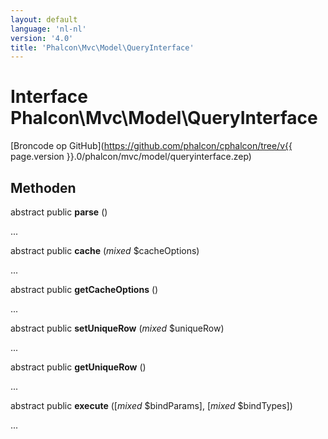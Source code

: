 ```yaml
---
layout: default
language: 'nl-nl'
version: '4.0'
title: 'Phalcon\Mvc\Model\QueryInterface'
---
```


# Interface **Phalcon\Mvc\Model\QueryInterface**

[Broncode op GitHub](https://github.com/phalcon/cphalcon/tree/v{{ page.version }}.0/phalcon/mvc/model/queryinterface.zep)

## Methoden

abstract public **parse** ()

...

abstract public **cache** (*mixed* $cacheOptions)

...

abstract public **getCacheOptions** ()

...

abstract public **setUniqueRow** (*mixed* $uniqueRow)

...

abstract public **getUniqueRow** ()

...

abstract public **execute** ([*mixed* $bindParams], [*mixed* $bindTypes])

...